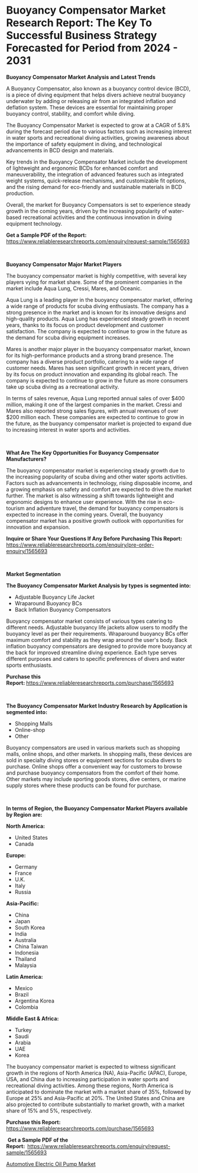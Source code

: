 <p><h1>Buoyancy Compensator Market Research Report: The Key To Successful Business Strategy Forecasted for Period from 2024 - 2031</h1></p><p><strong>Buoyancy Compensator Market Analysis and Latest Trends</strong></p>
<p><p>A Buoyancy Compensator, also known as a buoyancy control device (BCD), is a piece of diving equipment that helps divers achieve neutral buoyancy underwater by adding or releasing air from an integrated inflation and deflation system. These devices are essential for maintaining proper buoyancy control, stability, and comfort while diving.</p><p>The Buoyancy Compensator Market is expected to grow at a CAGR of 5.8% during the forecast period due to various factors such as increasing interest in water sports and recreational diving activities, growing awareness about the importance of safety equipment in diving, and technological advancements in BCD design and materials.</p><p>Key trends in the Buoyancy Compensator Market include the development of lightweight and ergonomic BCDs for enhanced comfort and maneuverability, the integration of advanced features such as integrated weight systems, quick-release mechanisms, and customizable fit options, and the rising demand for eco-friendly and sustainable materials in BCD production.</p><p>Overall, the market for Buoyancy Compensators is set to experience steady growth in the coming years, driven by the increasing popularity of water-based recreational activities and the continuous innovation in diving equipment technology.</p></p>
<p><strong>Get a Sample PDF of the Report:&nbsp;</strong> <a href="https://www.reliableresearchreports.com/enquiry/request-sample/1565693">https://www.reliableresearchreports.com/enquiry/request-sample/1565693</a></p>
<p>&nbsp;</p>
<p><strong>Buoyancy Compensator Major Market Players</strong></p>
<p><p>The buoyancy compensator market is highly competitive, with several key players vying for market share. Some of the prominent companies in the market include Aqua Lung, Cressi, Mares, and Oceanic.</p><p>Aqua Lung is a leading player in the buoyancy compensator market, offering a wide range of products for scuba diving enthusiasts. The company has a strong presence in the market and is known for its innovative designs and high-quality products. Aqua Lung has experienced steady growth in recent years, thanks to its focus on product development and customer satisfaction. The company is expected to continue to grow in the future as the demand for scuba diving equipment increases.</p><p>Mares is another major player in the buoyancy compensator market, known for its high-performance products and a strong brand presence. The company has a diverse product portfolio, catering to a wide range of customer needs. Mares has seen significant growth in recent years, driven by its focus on product innovation and expanding its global reach. The company is expected to continue to grow in the future as more consumers take up scuba diving as a recreational activity.</p><p>In terms of sales revenue, Aqua Lung reported annual sales of over $400 million, making it one of the largest companies in the market. Cressi and Mares also reported strong sales figures, with annual revenues of over $200 million each. These companies are expected to continue to grow in the future, as the buoyancy compensator market is projected to expand due to increasing interest in water sports and activities.</p></p>
<p>&nbsp;</p>
<p><strong>What Are The Key Opportunities For Buoyancy Compensator Manufacturers?</strong></p>
<p><p>The buoyancy compensator market is experiencing steady growth due to the increasing popularity of scuba diving and other water sports activities. Factors such as advancements in technology, rising disposable income, and a growing emphasis on safety and comfort are expected to drive the market further. The market is also witnessing a shift towards lightweight and ergonomic designs to enhance user experience. With the rise in eco-tourism and adventure travel, the demand for buoyancy compensators is expected to increase in the coming years. Overall, the buoyancy compensator market has a positive growth outlook with opportunities for innovation and expansion.</p></p>
<p><strong>Inquire or Share Your Questions If Any Before Purchasing This Report:</strong> <a href="https://www.reliableresearchreports.com/enquiry/pre-order-enquiry/1565693">https://www.reliableresearchreports.com/enquiry/pre-order-enquiry/1565693</a></p>
<p>&nbsp;</p>
<p><strong>Market Segmentation</strong></p>
<p><strong>The Buoyancy Compensator Market Analysis by types is segmented into:</strong></p>
<p><ul><li>Adjustable Buoyancy Life Jacket</li><li>Wraparound Buoyancy BCs</li><li>Back Inflation Buoyancy Compensators</li></ul></p>
<p><p>Buoyancy compensator market consists of various types catering to different needs. Adjustable buoyancy life jackets allow users to modify the buoyancy level as per their requirements. Wraparound buoyancy BCs offer maximum comfort and stability as they wrap around the user's body. Back inflation buoyancy compensators are designed to provide more buoyancy at the back for improved streamline diving experience. Each type serves different purposes and caters to specific preferences of divers and water sports enthusiasts.</p></p>
<p><strong>Purchase this Report:&nbsp;</strong><a href="https://www.reliableresearchreports.com/purchase/1565693">https://www.reliableresearchreports.com/purchase/1565693</a></p>
<p>&nbsp;</p>
<p><strong>The Buoyancy Compensator Market Industry Research by Application is segmented into:</strong></p>
<p><ul><li>Shopping Malls</li><li>Online-shop</li><li>Other</li></ul></p>
<p><p>Buoyancy compensators are used in various markets such as shopping malls, online shops, and other markets. In shopping malls, these devices are sold in specialty diving stores or equipment sections for scuba divers to purchase. Online shops offer a convenient way for customers to browse and purchase buoyancy compensators from the comfort of their home. Other markets may include sporting goods stores, dive centers, or marine supply stores where these products can be found for purchase.</p></p>
<p>&nbsp;</p>
<p><strong>In terms of Region, the Buoyancy Compensator Market Players available by Region are:</strong></p>
<p>
    <p> <strong> North America: </strong>
        <ul>
            <li>United States</li>
            <li>Canada</li>
        </ul>
        </p> 
    <p> <strong> Europe: </strong>
        <ul>
            <li>Germany</li>
            <li>France</li>
            <li>U.K.</li>
            <li>Italy</li>
            <li>Russia</li>
        </ul>
        </p> 
    <p> <strong> Asia-Pacific: </strong>
        <ul>
            <li>China</li>
            <li>Japan</li>
            <li>South Korea</li>
            <li>India</li>
            <li>Australia</li>
            <li>China Taiwan</li>
            <li>Indonesia</li>
            <li>Thailand</li>
            <li>Malaysia</li>
        </ul>
        </p> 
    <p> <strong> Latin America: </strong>
        <ul>
            <li>Mexico</li>
            <li>Brazil</li>
            <li>Argentina Korea</li>
            <li>Colombia</li>
        </ul>
        </p> 
    <p> <strong> Middle East & Africa: </strong>
        <ul>
            <li>Turkey</li>
            <li>Saudi</li>
            <li>Arabia</li>
            <li>UAE</li>
            <li>Korea</li>
        </ul>
    </p>
    </p>
<p><p>The buoyancy compensator market is expected to witness significant growth in the regions of North America (NA), Asia-Pacific (APAC), Europe, USA, and China due to increasing participation in water sports and recreational diving activities. Among these regions, North America is anticipated to dominate the market with a market share of 35%, followed by Europe at 25% and Asia-Pacific at 20%. The United States and China are also projected to contribute substantially to market growth, with a market share of 15% and 5%, respectively.</p></p>
<p><strong>Purchase this Report: </strong><a href="https://www.reliableresearchreports.com/purchase/1565693">https://www.reliableresearchreports.com/purchase/1565693</a></p>
<p>&nbsp;<strong>Get a Sample PDF of the Report:&nbsp;&nbsp;</strong><a href="https://www.reliableresearchreports.com/enquiry/request-sample/1565693">https://www.reliableresearchreports.com/enquiry/request-sample/1565693</a></p>
<p><strong></strong></p>
<p><p><a href="https://extreme-scabiosa-c81.notion.site/Automotive-Electric-Oil-Pump-Market-Growth-Market-Trends-COVID-19-Impact-and-Forecasts-for-period-edd9db157b4a4970849d34036c70c725">Automotive Electric Oil Pump Market</a></p></p>